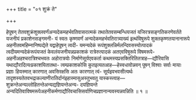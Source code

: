 +++
title = "०१ शुक्रं ते"

+++

हेपूषन् तेतवशुक्रंशुक्लवर्णंअन्यदेकमहर्भवतिवासरात्मकं तथातेतवसम्बन्धियजतं यजिरत्रसङ्गतिकरणेवर्तते यजनीयं प्रकाशेनसङ्गमनी- यं स्वतः कृष्णवर्णं अन्यदेकमहर्भवतिरात्र्याख्यं इत्थंविषुरूपे शुक्लकृष्णतयानानारूपे अहनीतवमहिम्नानिष्पद्येते यद्वाहेपूषन् त्वदी- यमन्यदेकं रूपंशुक्लन्निर्मलन्दिवसस्योत्पादकं त्वदीयमन्यदेकंरूपंयजतं केवलंयजनीयन्नप्रकाशकं रात्रेरुत्पादकं अतएवविषुरूपे विषमरूपे- अहनीअहश्चरात्रिश्चभवतः अहोरात्रयोः निर्माणेसूर्यएवकर्ता कथमस्यप्रसक्तिरितितत्राह—द्यौरिवासि यथाद्यौरादित्यःप्रकाशयितातथा- त्वम्प्रकाशकोसि कुतइत्यतआह—हेस्वधावोन्नवन् पूषन् विश्वाः सर्वाः मायाः प्रज्ञाः हियस्मात् कारणात् अवसिरक्षसि अतः कारणात् त्वं- सूर्यइवभवसीत्यर्थः तादृशस्यतेतवभद्राकल्याणीरातिर्दानंइहास्मासुअस्तुभवतु यास्कस्त्वाह—शुक्रन्तेअन्यल्लोहितन्तेअन्यद्यज्ञियन्तेअन्य- दयज्ञियन्ते अन्यदितिवाविषमरूपेअहनीकर्मणाद्यौरिवचासिसर्वाणिचप्रज्ञानान्यवस्यन्नवन्निति ॥ १ ॥